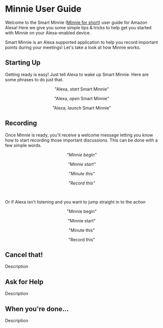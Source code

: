 <head>
  <h1> Minnie User Guide </h1>
</head>

<body>
  <p> Welcome to the Smart Minnie (<ins>Minnie for short</ins>) user guide for Amazon Alexa! 
  Here we give you some simple tips & tricks to help get you started
  with Minnie on your Alexa-enabled device. </p>
  
  <p> Smart Minnie is an Alexa supported application to help you record
  important points during your meetings! Let's take a look at how Minnie works. </p>
</body>

<head>
  <h2> Starting Up </h2>
</head>

<body>
  <p>Getting ready is easy! Just tell Alexa to wake up Smart Minnie. Here are some phrases to do just that.</p>
  <p align = "center"> "Alexa, <i>start</i> Smart Minnie"</p>
  <p align = "center"> "Alexa, <i>open</i> Smart Minnie"</p>
  <p align = "center"> "Alexa, <i>launch</i> Smart Minnie"</p>
  </big>
</body>

<head>
  <h2> Recording </h2>
</head>

<body> 
  <p> Once Minnie is ready, you'll receive a welcome message letting you know how to start recording those 
   important discussions. This can be done with a few simple words.</p>

  <p align = "center"> <i>"Minnie begin"</i> </p>
  <p align = "center"> <i>"Minnie start"</i> </p>
  <p align = "center"> <i>"Minute this"</i> </p>
  <p align = "center"> <i>"Record this"</i> </p>
  <br />
  <p>Or if Alexa isn't listening and you want to jump straight in to the action</p>
  <p align = "center"> "Minnie begin" </p>
  <p align = "center"> "Minnie start" </p>
  <p align = "center"> "Minute this" </p>
  <p align = "center"> "Record this" </p>
</body>

<h2> Cancel that! </h2>
<p> Description </p>

<h2> Ask for Help </h2>
<p> Description </p>

<h2> When you're done... </h2>
<p> Description </p>
